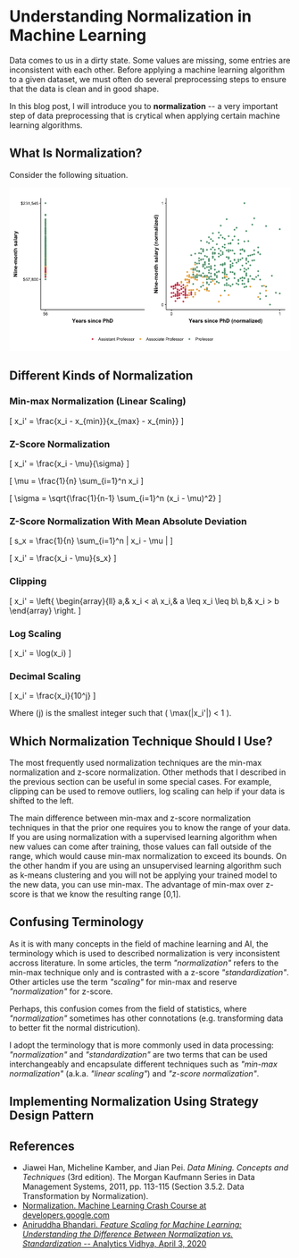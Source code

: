 # Understanding Normalization in Machine Learning

Data comes to us in a dirty state. Some values are missing, some entries are inconsistent with each other. Before applying a machine learning algorithm to a given dataset, we must often do several preprocessing steps to ensure that the data is clean and in good shape.

In this blog post, I will introduce you to **normalization** -- a very important step of data preprocessing that is crytical when applying certain machine learning algorithms. 

## What Is Normalization?

Consider the following situation.

![](img/AcademicSalary.png)

## Different Kinds of Normalization

### Min-max Normalization (Linear Scaling)

\[ x_i' = \frac{x_i - x_{min}}{x_{max} - x_{min}} \]

### Z-Score Normalization

\[ x_i' = \frac{x_i - \mu}{\sigma} \]

\[ \mu = \frac{1}{n} \sum_{i=1}^n x_i \]

\[ \sigma = \sqrt{\frac{1}{n-1} \sum_{i=1}^n (x_i - \mu)^2} \]

### Z-Score Normalization With Mean Absolute Deviation

\[ s_x = \frac{1}{n} \sum_{i=1}^n | x_i - \mu | \]

\[ x_i' = \frac{x_i - \mu}{s_x} \]

### Clipping

\[ x_i' = \left\{
    \begin{array}{ll}
      a,& x_i < a\\
      x_i,& a \leq x_i \leq b\\
      b,& x_i > b
    \end{array}
  \right. \]

### Log Scaling

\[ x_i' = \log(x_i) \]

### Decimal Scaling

\[ x_i' = \frac{x_i}{10^j} \]

Where \(j\) is the smallest integer such that \( \max(|x_i'|) < 1 \).

## Which Normalization Technique Should I Use?

The most frequently used normalization techniques are the min-max normalization and z-score normalization. Other methods that I described in the previous section can be useful in some special cases. For example, clipping can be used to remove outliers, log scaling can help if your data is shifted to the left.

The main difference between min-max and z-score normalization techniques in that the prior one requires you to know the range of your data. If you are using normalization with a supervised learning algorithm when new values can come after training, those values can fall outside of the range, which would cause min-max normalization to exceed its bounds. On the other handm if you are using an unsupervised learning algorithm such as k-means clustering and you will not be applying your trained model to the new data, you can use min-max. The advantage of min-max over z-score is that we know the resulting range [0,1].

## Confusing Terminology

As it is with many concepts in the field of machine learning and AI, the terminology which is used to described normalization is very inconsistent accross literature. In some articles, the term _"normalization"_ refers to the min-max technique only and is contrasted with a z-score _"standardization"_. Other articles use the term _"scaling"_ for min-max and reserve _"normalization"_ for z-score.

Perhaps, this confusion comes from the field of statistics, where _"normalization"_ sometimes has other connotations (e.g. transforming data to better fit the normal districution).

I adopt the terminology that is more commonly used in data processing: _"normalization"_ and _"standardization"_ are two terms that can be used interchangeably and encapsulate different techniques such as _"min-max normalization"_ (a.k.a. _"linear scaling"_) and _"z-score normalization"_.

## Implementing Normalization Using Strategy Design Pattern

## References

* Jiawei Han, Micheline Kamber, and Jian Pei. _Data Mining. Concepts and Techniques_ (3rd edition). The Morgan Kaufmann Series in Data Management Systems, 2011, pp. 113-115 (Section 3.5.2. Data Transformation by Normalization).
* [Normalization. Machine Learning Crash Course at developers.google.com](https://developers.google.com/machine-learning/data-prep/transform/normalization)
* [Aniruddha Bhandari. _Feature Scaling for Machine Learning: Understanding the Difference Between Normalization vs. Standardization_ -- Analytics Vidhya, April 3, 2020](https://www.analyticsvidhya.com/blog/2020/04/feature-scaling-machine-learning-normalization-standardization/)